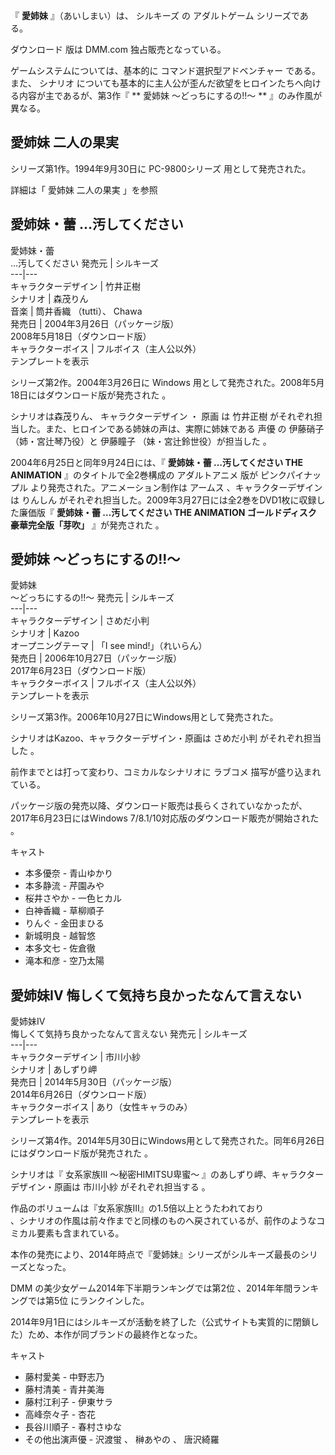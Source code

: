 『 **愛姉妹** 』（あいしまい）は、  シルキーズ  の  アダルトゲーム  シリーズである。

ダウンロード  版は  DMM.com  独占販売となっている。

ゲームシステムについては、基本的に  コマンド選択型アドベンチャー  である。また、  シナリオ
についても基本的に主人公が歪んだ欲望をヒロインたちへ向ける内容が主であるが、第3作『 ** 愛姉妹 〜どっちにするの!!〜  ** 』のみ作風が異なる。

##  愛姉妹 二人の果実  

シリーズ第1作。1994年9月30日に  PC-9800シリーズ  用として発売された。

詳細は「  愛姉妹 二人の果実  」を参照

##  愛姉妹・蕾 …汚してください  

愛姉妹・蕾  
…汚してください  発売元  |  シルキーズ   
---|---  
キャラクターデザイン  |  竹井正樹   
シナリオ  |  森茂りん   
音楽  |  筒井香織  （tutti）、  Chawa   
発売日  |  2004年3月26日（パッケージ版）   
2008年5月18日（ダウンロード版）  
キャラクターボイス  |  フルボイス（主人公以外）   
テンプレートを表示  
  
シリーズ第2作。2004年3月26日に  Windows  用として発売された。2008年5月18日にはダウンロード版が発売された    。

シナリオは森茂りん、  キャラクターデザイン  ・  原画  は  竹井正樹  がそれぞれ担当した。また、ヒロインである姉妹の声は、実際に姉妹である  声優
の  伊藤硝子  （姉・宮辻琴乃役）と  伊藤瞳子  （妹・宮辻鈴世役）が担当した    。

2004年6月25日と同年9月24日には、『 **愛姉妹・蕾 …汚してください THE ANIMATION** 』のタイトルで全2巻構成の  アダルトアニメ
版が  ピンクパイナップル  より発売された。アニメーション制作は  アームス  、キャラクターデザインは  りんしん
がそれぞれ担当した。2009年3月27日には全2巻をDVD1枚に収録した廉価版『 **愛姉妹・蕾 …汚してください THE ANIMATION
ゴールドディスク 豪華完全版「芽吹」** 』が発売された    。

##  愛姉妹 〜どっちにするの!!〜  

愛姉妹  
〜どっちにするの!!〜  発売元  |  シルキーズ   
---|---  
キャラクターデザイン  |  さめだ小判   
シナリオ  |  Kazoo   
オープニングテーマ  |  「I see mind!」（れいらん）   
発売日  |  2006年10月27日（パッケージ版）   
2017年6月23日（ダウンロード版）  
キャラクターボイス  |  フルボイス（主人公以外）   
テンプレートを表示  
  
シリーズ第3作。2006年10月27日にWindows用として発売された。

シナリオはKazoo、キャラクターデザイン・原画は  さめだ小判  がそれぞれ担当した    。

前作までとは打って変わり、コミカルなシナリオに  ラブコメ  描写が盛り込まれている。

パッケージ版の発売以降、ダウンロード販売は長らくされていなかったが、2017年6月23日にはWindows
7/8.1/10対応版のダウンロード販売が開始された    。

キャスト

    

  * 本多優奈 -  青山ゆかり 
  * 本多静流 -  芹園みや 
  * 桜井さやか -  一色ヒカル 
  * 白神香織 -  草柳順子 
  * りんぐ -  金田まひる 
  * 新城明良 -  越智悠 
  * 本多文七 -  佐倉徹 
  * 滝本和彦 -  空乃太陽 

##  愛姉妹IV 悔しくて気持ち良かったなんて言えない  

愛姉妹IV  
悔しくて気持ち良かったなんて言えない  発売元  |  シルキーズ   
---|---  
キャラクターデザイン  |  市川小紗   
シナリオ  |  あしずり岬   
発売日  |  2014年5月30日（パッケージ版）   
2014年6月26日（ダウンロード版）  
キャラクターボイス  |  あり（女性キャラのみ）   
テンプレートを表示  
  
シリーズ第4作。2014年5月30日にWindows用として発売された。同年6月26日にはダウンロード版が発売された    。

シナリオは『  女系家族III 〜秘密HIMITSU卑蜜〜  』のあしずり岬、キャラクターデザイン・原画は  市川小紗  がそれぞれ担当する    。

作品のボリュームは『女系家族III』の1.5倍以上とうたわれており  
、シナリオの作風は前々作までと同様のものへ戻されているが、前作のようなコミカル要素も含まれている。

本作の発売により、2014年時点で『愛姉妹』シリーズがシルキーズ最長のシリーズとなった。

DMM  の美少女ゲーム2014年下半期ランキングでは第2位    、2014年年間ランキングでは第5位    にランクインした。

2014年9月1日にはシルキーズが活動を終了した（公式サイトも実質的に閉鎖した）ため、本作が同ブランドの最終作となった。

キャスト

    

  * 藤村愛美 -  中野志乃 
  * 藤村清美 -  青井美海 
  * 藤村江利子 -  伊東サラ 
  * 高峰奈々子 -  杏花 
  * 長谷川順子 -  春村さゆな 
  * その他出演声優 -  沢渡蛍  、  榊あやの  、  唐沢綺羅 


